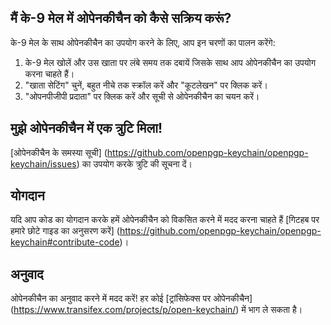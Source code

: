 [//]: # (नोट: कृपया प्रत्येक वाक्य को अपनी पंक्ति में रखें, ट्रांसइफेक्स हर पंक्ति को अपने अनुवाद क्षेत्र में रखता है!)

## मैं के-9 मेल में ओपेनकीचैन को कैसे सक्रिय करूं?
के-9 मेल के साथ ओपेनकीचैन का उपयोग करने के लिए, आप इन चरणों का पालन करेंगे:
  1. के-9 मेल खोलें और उस खाता पर लंबे समय तक दबायें जिसके साथ आप ओपेनकीचैन का उपयोग करना चाहते हैं।
  2. "खाता सेटिंग" चुनें, बहुत नीचे तक स्क्रॉल करें और "कूटलेखन" पर क्लिक करें।
  3. "ओपनपीजीपी प्रदाता" पर क्लिक करें और सूची से ओपेनकीचैन का चयन करें।

## मुझे ओपेनकीचैन में एक त्रुटि मिला!
[ओपेनकीचैन के समस्या सूची] (https://github.com/openpgp-keychain/openpgp-keychain/issues) का उपयोग करके त्रुटि की सूचना दें।

## योगदान
यदि आप कोड का योगदान करके हमें ओपेनकीचैन को विकसित करने में मदद करना चाहते हैं [गिटहब पर हमारे छोटे गाइड का अनुसरण करें] (https://github.com/openpgp-keychain/openpgp-keychain#contribute-code)।

## अनुवाद
ओपेनकीचैन का अनुवाद करने में मदद करें! हर कोई [ट्रांसिफेक्स पर ओपेनकीचैन] (https://www.transifex.com/projects/p/open-keychain/) में भाग ले सकता है।